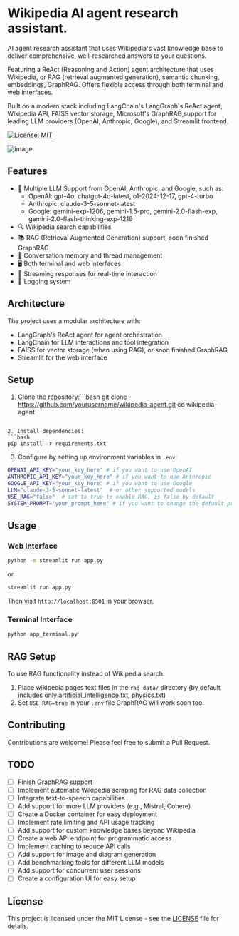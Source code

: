 # Wikipedia AI agent research assistant.

AI agent research assistant that uses Wikipedia's vast knowledge base to deliver comprehensive, well-researched answers to your questions.

Featuring a ReAct (Reasoning and Action) agent architecture that uses Wikipedia, or RAG (retrieval augmented generation), semantic chunking, embeddings, GraphRAG. Offers flexible access through both terminal and web interfaces.

Built on a modern stack including LangChain's LangGraph's ReAct agent, Wikipedia API, FAISS vector storage, Microsoft's GraphRAG,support for leading LLM providers (OpenAI, Anthropic, Google), and Streamlit frontend. 

[![License: MIT](https://img.shields.io/badge/License-MIT-yellow.svg)](https://opensource.org/licenses/MIT)

![image](https://github.com/user-attachments/assets/1bf6474b-3507-4918-a163-250caed9b5e3)

## Features

- 🤖 Multiple LLM Support from OpenAI, Anthropic, and Google, such as:
  - OpenAI: gpt-4o, chatgpt-4o-latest, o1-2024-12-17, gpt-4-turbo
  - Anthropic: claude-3-5-sonnet-latest
  - Google: gemini-exp-1206, gemini-1.5-pro, gemini-2.0-flash-exp, gemini-2.0-flash-thinking-exp-1219
- 🔍 Wikipedia search capabilities
- 📚 RAG (Retrieval Augmented Generation) support, soon finished GraphRAG
- 💾 Conversation memory and thread management
- 🖥️ Both terminal and web interfaces
- 🔄 Streaming responses for real-time interaction
- 📝 Logging system

## Architecture

The project uses a modular architecture with:
- LangGraph's ReAct agent for agent orchestration
- LangChain for LLM interactions and tool integration
- FAISS for vector storage (when using RAG), or soon finished GraphRAG
- Streamlit for the web interface

## Setup

1. Clone the repository:```bash
git clone https://github.com/yourusername/wikipedia-agent.git
cd wikipedia-agent
```

2. Install dependencies:
```bash
pip install -r requirements.txt
```

3. Configure by setting up environment variables in `.env`:
```bash
OPENAI_API_KEY="your_key_here" # if you want to use OpenAI
ANTHROPIC_API_KEY="your_key_here" # if you want to use Anthropic
GOOGLE_API_KEY="your_key_here" # if you want to use Google
LLM="claude-3-5-sonnet-latest"  # or other supported models
USE_RAG="false"  # set to true to enable RAG, is false by default
SYSTEM_PROMPT="your_prompt_here" # if you want to change the default prompt
```

## Usage

### Web Interface
```bash
python -m streamlit run app.py 
```
or
```bash
streamlit run app.py
```

Then visit `http://localhost:8501` in your browser.

### Terminal Interface
```bash
python app_terminal.py
```

## RAG Setup

To use RAG functionality instead of Wikipedia search:
1. Place wikipedia pages text files in the `rag_data/` directory (by default includes only artificial_intelligence.txt, physics.txt)
2. Set `USE_RAG=true` in your `.env` file
GraphRAG will work soon too.

## Contributing

Contributions are welcome! Please feel free to submit a Pull Request.

## TODO

- [ ] Finish GraphRAG support
- [ ] Implement automatic Wikipedia scraping for RAG data collection
- [ ] Integrate text-to-speech capabilities
- [ ] Add support for more LLM providers (e.g., Mistral, Cohere)
- [ ] Create a Docker container for easy deployment
- [ ] Implement rate limiting and API usage tracking
- [ ] Add support for custom knowledge bases beyond Wikipedia
- [ ] Create a web API endpoint for programmatic access
- [ ] Implement caching to reduce API calls
- [ ] Add support for image and diagram generation
- [ ] Add benchmarking tools for different LLM models
- [ ] Add support for concurrent user sessions
- [ ] Create a configuration UI for easy setup

## License

This project is licensed under the MIT License - see the [LICENSE](LICENSE) file for details.
